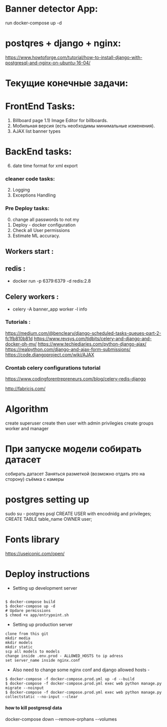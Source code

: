 # Banner detector App: 
run docker-compose up -d 

# postqres + django + nginx: 
https://www.howtoforge.com/tutorial/how-to-install-django-with-postgresql-and-nginx-on-ubuntu-16-04/

# Текущие конечные задачи: 
# FrontEnd Tasks: 
1) Billboard page 
1.1) Image Editor for billboards.
2) Мобильная версия (есть необходимы минимальные изменения).
3) AJAX list banner types 

# BackEnd tasks: 
6) date time format for xml export

### cleaner code tasks: 
2) Logging 
3) Exceptions Handling 

### Pre Deploy tasks: 
0) change all passwords to not my 
1) Deploy - docker configuration 
2) Check all User permissions 
3) Estimate ML accuracy. 

 
## Workers start :
## redis :
 + docker run -p 6379:6379 -d redis:2.8    
## Celery workers :
 + celery -A banner_app worker -l info

### Tutorials : 
https://medium.com/@bencleary/django-scheduled-tasks-queues-part-2-fc1fb810b81d 
https://www.revsys.com/tidbits/celery-and-django-and-docker-oh-my/
https://www.techiediaries.com/python-django-ajax/
https://realpython.com/django-and-ajax-form-submissions/
https://code.djangoproject.com/wiki/AJAX

### Crontab celery configurations tutorial 
https://www.codingforentrepreneurs.com/blog/celery-redis-django

http://fabricjs.com/
# Algorithm 
create superuser
create then user with admin privilegies 
create groups worker and manager

# При запуске модели собирать датасет 
собирать датасет 
Заняться разметкой (возможно отдать это на сторону)
съёмка с камеры 

# postgres setting up 
sudo su - postgres
psql
CREATE USER with encodnidg and privileges;
CREATE TABLE table_name OWNER user;

# Fonts library 
https://useiconic.com/open/


# Deploy instructions 
- Setting up development server 
```

$ docker-compose build
$ docker-compose up -d
# Updare permissions 
$ chmod +x app/entrypoint.sh
```

- Setting up production server 
```
clone from this git 
mkdir media 
mkdir models 
mkdir static
scp all models to models
change inside .env.prod - ALLOWED_HOSTS to ip adress 
set server_name inside nginx.conf 

```


- Also need to change some nginx conf and django allowed hosts - 
```
$ docker-compose -f docker-compose.prod.yml up -d --build
$ docker-compose -f docker-compose.prod.yml exec web python manage.py migrate --noinput
$ docker-compose -f docker-compose.prod.yml exec web python manage.py collectstatic --no-input --clear
```
#### how to kill postgresql data 
docker-compose down --remove-orphans --volumes
